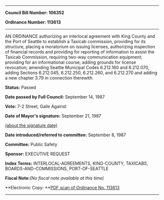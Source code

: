 

********

**Council Bill Number: 106352**
   
**Ordinance Number: 113613**
********

 AN ORDINANCE authorizing an interlocal agreement with King County and the Port of Seattle to establish a Taxicab commission, providing for its structure, placing a moratorium on issuing licenses, authorizing inspection of financial records and providing for reporting of information to assist the Taxicab Commission, requiring two-way communication equipment; providing for an informational course; adding grounds for license revocation; amending Seattle Municipal Codes 6.212.160 and 6.212.070, adding Sections 6.212.045, 6.212.250, 6.212.260, and 6.212.270 and adding a new chapter 3.79 in connection therewith.

**Status:** Passed
   
**Date passed by Full Council:** September 14, 1987
   
**Vote:** 7-2 Street, Galle Against
   
**Date of Mayor's signature:** September 21, 1987
   
[(about the signature date)](/~public/approvaldate.htm)
   
   
   
**Date introduced/referred to committee:** September 8, 1987
   
**Committee:** Public Safety
   
**Sponsor:** EXECUTIVE REQUEST
   
   
**Index Terms:** INTERLOCAL-AGREEMENTS, KING-COUNTY, TAXICABS, BOARDS-AND-COMMISSIONS, PORT-OF-SEATTLE

**Fiscal Note:**_(No fiscal note available at this time)_

**Electronic Copy: **[PDF scan of Ordinance No. 113613](/~archives/Ordinances/Ord_113613.pdf)

********

